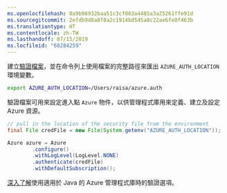 ```yaml
---
ms.openlocfilehash: 0a9b06932baa51c3cf003a4485a3a25261ffe91d
ms.sourcegitcommit: 2efdb9d8a8f8a2c1914bd545a8c22ae6fe0f463b
ms.translationtype: HT
ms.contentlocale: zh-TW
ms.lasthandoff: 07/15/2019
ms.locfileid: "68284259"
---
```

建立[驗證檔案](../java-sdk-azure-authenticate.md#mgmt-file)，並在命令列上使用檔案的完整路徑來匯出 `AZURE_AUTH_LOCATION` 環境變數。

```bash
export AZURE_AUTH_LOCATION=/Users/raisa/azure.auth
```

驗證檔案可用來設定進入點 `Azure` 物件，以供管理程式庫用來定義、建立及設定 Azure 資源。

```java
// pull in the location of the security file from the environment 
final File credFile = new File(System.getenv("AZURE_AUTH_LOCATION"));

Azure azure = Azure
        .configure()
        .withLogLevel(LogLevel.NONE)
        .authenticate(credFile)
        .withDefaultSubscription();
```

[深入了解](../java-sdk-azure-authenticate.md#mgmt-auth)使用適用於 Java 的 Azure 管理程式庫時的驗證選項。